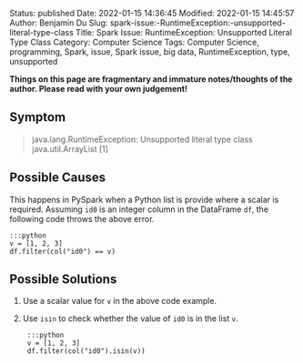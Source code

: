 Status: published
Date: 2022-01-15 14:36:45
Modified: 2022-01-15 14:45:57
Author: Benjamin Du
Slug: spark-issue:-RuntimeException:-unsupported-literal-type-class
Title: Spark Issue: RuntimeException: Unsupported Literal Type Class
Category: Computer Science
Tags: Computer Science, programming, Spark, issue, Spark issue, big data, RuntimeException, type, unsupported

**Things on this page are fragmentary and immature notes/thoughts of the author. Please read with your own judgement!**

## Symptom 

> java.lang.RuntimeException: Unsupported literal type class java.util.ArrayList [1]

## Possible Causes

This happens in PySpark 
when a Python list is provide where a scalar is required.
Assuming `id0` is an integer column in the DataFrame `df`,
the following code throws the above error.

    :::python
    v = [1, 2, 3]
    df.filter(col("id0") == v)

## Possible Solutions 

1. Use a scalar value for `v` in the above code example. 
2. Use `isin` to check whether the value of `id0` is in the list `v`. 
    
        :::python
        v = [1, 2, 3]
        df.filter(col("id0").isin(v))
